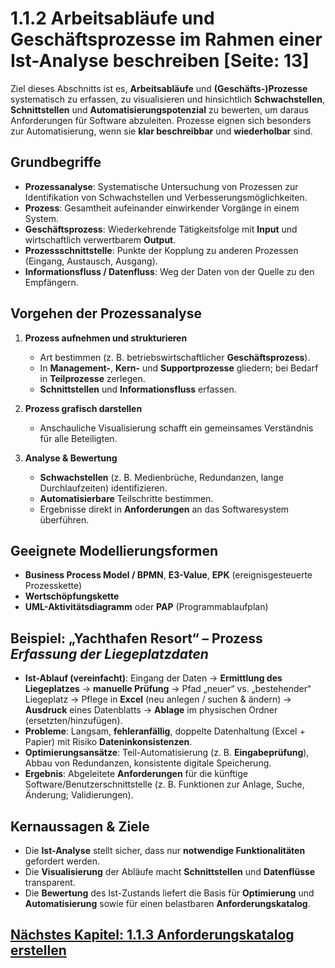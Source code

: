 

# 1.1.2 Arbeitsabläufe und Geschäftsprozesse im Rahmen einer Ist-Analyse beschreiben [Seite: 13]

Ziel dieses Abschnitts ist es, **Arbeitsabläufe** und **(Geschäfts-)Prozesse** systematisch zu erfassen, zu visualisieren und hinsichtlich **Schwachstellen**, **Schnittstellen** und **Automatisierungspotenzial** zu bewerten, um daraus Anforderungen für Software abzuleiten. Prozesse eignen sich besonders zur Automatisierung, wenn sie **klar beschreibbar** und **wiederholbar** sind. 

## Grundbegriffe

* **Prozessanalyse**: Systematische Untersuchung von Prozessen zur Identifikation von Schwachstellen und Verbesserungsmöglichkeiten.
* **Prozess**: Gesamtheit aufeinander einwirkender Vorgänge in einem System.
* **Geschäftsprozess**: Wiederkehrende Tätigkeitsfolge mit **Input** und wirtschaftlich verwertbarem **Output**.
* **Prozessschnittstelle**: Punkte der Kopplung zu anderen Prozessen (Eingang, Austausch, Ausgang).
* **Informationsfluss / Datenfluss**: Weg der Daten von der Quelle zu den Empfängern.

## Vorgehen der Prozessanalyse

1. **Prozess aufnehmen und strukturieren**

   * Art bestimmen (z. B. betriebswirtschaftlicher **Geschäftsprozess**).
   * In **Management-**, **Kern-** und **Supportprozesse** gliedern; bei Bedarf in **Teilprozesse** zerlegen.
   * **Schnittstellen** und **Informationsfluss** erfassen.
2. **Prozess grafisch darstellen**

   * Anschauliche Visualisierung schafft ein gemeinsames Verständnis für alle Beteiligten.
3. **Analyse & Bewertung**

   * **Schwachstellen** (z. B. Medienbrüche, Redundanzen, lange Durchlaufzeiten) identifizieren.
   * **Automatisierbare** Teilschritte bestimmen.
   * Ergebnisse direkt in **Anforderungen** an das Softwaresystem überführen.

## Geeignete Modellierungsformen

* **Business Process Model / BPMN**, **E3-Value**, **EPK** (ereignisgesteuerte Prozesskette)
* **Wertschöpfungskette**
* **UML-Aktivitätsdiagramm** oder **PAP** (Programmablaufplan)

## Beispiel: „Yachthafen Resort“ – Prozess *Erfassung der Liegeplatzdaten*

* **Ist-Ablauf (vereinfacht)**: Eingang der Daten → **Ermittlung des Liegeplatzes** → **manuelle Prüfung** → Pfad „neuer“ vs. „bestehender“ Liegeplatz → Pflege in **Excel** (neu anlegen / suchen & ändern) → **Ausdruck** eines Datenblatts → **Ablage** im physischen Ordner (ersetzten/hinzufügen).
* **Probleme**: Langsam, **fehleranfällig**, doppelte Datenhaltung (Excel + Papier) mit Risiko **Dateninkonsistenzen**.
* **Optimierungsansätze**: Teil-Automatisierung (z. B. **Eingabeprüfung**), Abbau von Redundanzen, konsistente digitale Speicherung.
* **Ergebnis**: Abgeleitete **Anforderungen** für die künftige Software/Benutzerschnittstelle (z. B. Funktionen zur Anlage, Suche, Änderung; Validierungen).

## Kernaussagen & Ziele

* Die **Ist-Analyse** stellt sicher, dass nur **notwendige Funktionalitäten** gefordert werden.
* Die **Visualisierung** der Abläufe macht **Schnittstellen** und **Datenflüsse** transparent.
* Die **Bewertung** des Ist-Zustands liefert die Basis für **Optimierung** und **Automatisierung** sowie für einen belastbaren **Anforderungskatalog**.


## [Nächstes Kapitel: 1.1.3 Anforderungskatalog erstellen ](1.1.3_Anforderungskatalog_erstellen.md)